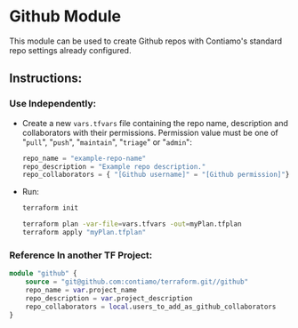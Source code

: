 # Github Module

This module can be used to create Github repos with Contiamo's standard repo settings already configured.

## Instructions:

### Use Independently:
- Create a new `vars.tfvars` file containing the repo name, description and collaborators with their permissions. Permission value must be one of "`pull`", "`push`", "`maintain`", "`triage`" or "`admin`":

    ```tfvars
    repo_name = "example-repo-name"
    repo_description = "Example repo description."
    repo_collaborators = { "[Github username]" = "[Github permission]"}
    ```

- Run:
    ```bash
    terraform init

    terraform plan -var-file=vars.tfvars -out=myPlan.tfplan
    terraform apply "myPlan.tfplan"
    ```
### Reference In another TF Project:
```terraform
module "github" {
    source = "git@github.com:contiamo/terraform.git//github"
    repo_name = var.project_name
    repo_description = var.project_description
    repo_collaborators = local.users_to_add_as_github_collaborators
}
```
